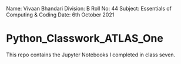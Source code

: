 Name: Vivaan Bhandari
Division: B
Roll No: 44
Subject: Essentials of Computing & Coding
Date: 6th October 2021
# Python_Classwork_ATLAS_One
This repo contains the Jupyter Notebooks I completed in class seven.
